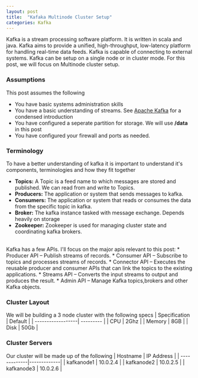 ```yaml
---
layout: post
title:  "Kafaka Multinode Cluster Setup"
categories: Kafka
---
```


Kafka is a stream processing software platform. It is written in scala and java. Kafka aims to provide a unified, high-throughput, low-latency platform for handling real-time data feeds. Kafka is capable of connecting to external systems. Kafka can be setup on a single node or in cluster mode. For this post, we will focus on Multinode cluster setup.

### **Assumptions**
This post assumes the following
* You have basic systems administration skills
* You have a basic understanding of streams. See [Apache Kafka](https://kafka.apache.org/intro) for a condensed introduction
* You have configured a seperate partition for storage. We will use **/data** in this post
* You have configured your firewall and ports as needed.

### **Terminology**
To have a better understanding of kafka it is important to understand it's components, terminologies and how they fit together
* **Topics:** A Topic is a feed name to which messages are stored and published. We can read from and write to Topics.
* **Producers:** The application or system that sends messages to kafka.
* **Consumers:** The application or system that reads or consumes the data from the specific topic in kafka.
* **Broker:** The kafka instance tasked with message exchange. Depends heavily on storage
* **Zookeeper:** Zookeeper is used for managing cluster state and coordinating kafka brokers.
<br>
Kafka has a few APIs. I'll focus on the major apis relevant to this post:
    * Producer API – Publish streams of records.
    * Consumer API – Subscribe to topics and processes streams of records.
    * Connector API – Executes the reusable producer and consumer APIs that can link the topics to the existing applications.
    * Streams API – Converts the input streams to output and produces the result.
    * Admin API – Manage Kafka topics,brokers and other Kafka objects.

### **Cluster Layout**
We will be building a 3 node cluster with the following specs
| Specification     | Default   |
| ------------------| --------- |
| CPU               | 2Ghz      |
| Memory            | 8GB       |
| Disk              | 50Gb      |

### **Cluster Servers**
Our cluster will be made up of the following
| Hostname     |  IP Address |
| -------------|-------------| 
| kafkanode1   | 10.0.2.4    |
| kafkanode2   | 10.0.2.5    |
| kafkanode3   | 10.0.2.6    |


